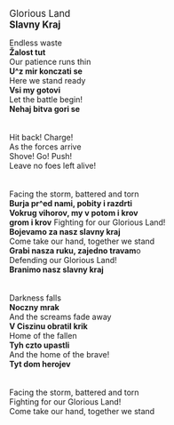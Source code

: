 <big>Glorious Land<br>
<b>Slavny Kraj</big></b>


Endless waste<br>
**Žalost tut** <br>
Our patience runs thin<br>
**U^z  mir konczati se**<br>
Here we stand ready<br>
**Vsi my gotovi**<br>
Let the battle begin!<br>
**Nehaj bitva gori se**<br>
<br><br>
Hit back! Charge!<br>
As the forces arrive<br>
Shove! Go! Push!<br>
Leave no foes left alive!<br>
<br><br>
Facing the storm, battered and torn<br>
**Burja pr^ed nami, pobity i razdrti**<br>
**Vokrug vihorov, my v potom i krov** <br>
**grom i krov**
Fighting for our Glorious Land!<br>
**Bojevamo za nasz slavny kraj**<br>
Come take our hand, together we stand<br>
**Grabi nasza ruku, zajedno travam**o<br>
Defending our Glorious Land!<br>
**Branimo nasz slavny kraj**<br>
<br><br>
Darkness falls<br>
**Noczny mrak**<br>
And the screams fade away<br>
**V Ciszinu obratil krik**<br>
Home of the fallen<br>
**Tyh czto upastli**<br>
And the home of the brave!<br>
**Tyt dom herojev**<br>
<br><br>
Facing the storm, battered and torn<br>
Fighting for our Glorious Land!<br>
Come take our hand, together we stand<br>

